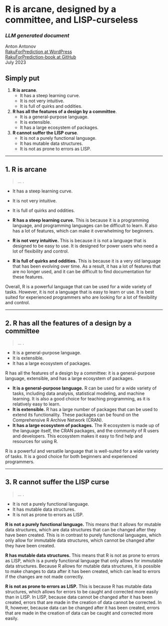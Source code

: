 # R is arcane, designed by a committee, and LISP-curseless 
### ***LLM generated document***

Anton Antonov   
[RakuForPrediction at WordPress](https://rakuforprediction.wordpress.com)   
[RakuForPrediction-book at GitHub](https://github.com/antononcube/RakuForPrediction-book)   
July 2023


## Simply put


1. **R is arcane**.
   * It has a steep learning curve.
   * It is not very intuitive.
   * It is full of quirks and oddities.
2. **R has all the features of a design by a committee**.
   * It is a general-purpose language.
   * It is extensible.
   * It has a large ecosystem of packages.
3. **R cannot suffer the LISP curse**.
   * It is not a purely functional language.
   * It has mutable data structures.
   * It is not as prone to errors as LISP.



------

## 1. R is arcane

>...  .
   * It has a steep learning curve.
   * It is not very intuitive.
   * It is full of quirks and oddities.


 * **R has a steep learning curve.** This is because it is a programming language, and programming languages can be difficult to learn. R also has a lot of features, which can make it overwhelming for beginners.
* **R is not very intuitive.** This is because it is not a language that is designed to be easy to use. It is designed for power users who need a lot of flexibility and control.
* **R is full of quirks and oddities.** This is because it is a very old language that has been evolving over time. As a result, it has a lot of features that are no longer used, and it can be difficult to find documentation for these features.

Overall, R is a powerful language that can be used for a wide variety of tasks. However, it is not a language that is easy to learn or use. It is best suited for experienced programmers who are looking for a lot of flexibility and control.

------

## 2. R has all the features of a design by a committee

>...  .
   * It is a general-purpose language.
   * It is extensible.
   * It has a large ecosystem of packages.


 R has all the features of a design by a committee: it is a general-purpose language, extensible, and has a large ecosystem of packages.

* **It is a general-purpose language.** R can be used for a wide variety of tasks, including data analysis, statistical modeling, and machine learning. It is also a good choice for teaching programming, as it is relatively easy to learn.
* **It is extensible.** R has a large number of packages that can be used to extend its functionality. These packages can be found on the Comprehensive R Archive Network (CRAN).
* **It has a large ecosystem of packages.** The R ecosystem is made up of the language itself, the CRAN packages, and the community of R users and developers. This ecosystem makes it easy to find help and resources for using R.

R is a powerful and versatile language that is well-suited for a wide variety of tasks. It is a good choice for both beginners and experienced programmers.

------

## 3. R cannot suffer the LISP curse

>...  .
   * It is not a purely functional language.
   * It has mutable data structures.
   * It is not as prone to errors as LISP.

 **R is not a purely functional language.** This means that it allows for mutable data structures, which are data structures that can be changed after they have been created. This is in contrast to purely functional languages, which only allow for immutable data structures, which cannot be changed after they have been created.

**R has mutable data structures.** This means that R is not as prone to errors as LISP, which is a purely functional language that only allows for immutable data structures. Because R allows for mutable data structures, it is possible to make changes to data after it has been created, which can lead to errors if the changes are not made correctly.

**R is not as prone to errors as LISP.** This is because R has mutable data structures, which allows for errors to be caught and corrected more easily than in LISP. In LISP, because data cannot be changed after it has been created, errors that are made in the creation of data cannot be corrected. In R, however, because data can be changed after it has been created, errors that are made in the creation of data can be caught and corrected more easily.

